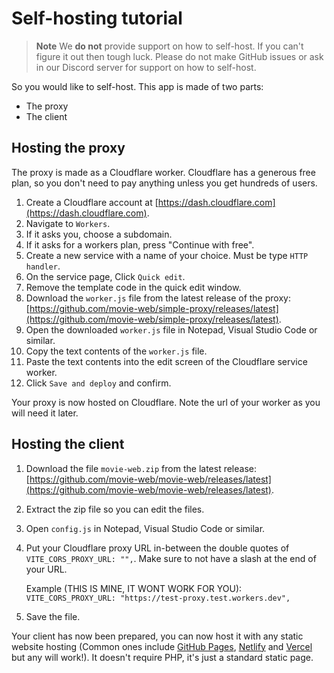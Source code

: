 # Self-hosting tutorial

> **Note**
> We **do not** provide support on how to self-host. If you can't figure it out then tough luck. Please do not make GitHub issues or ask in our Discord server for support on how to self-host.

So you would like to self-host. This app is made of two parts:
 - The proxy
 - The client

## Hosting the proxy

The proxy is made as a Cloudflare worker. Cloudflare has a generous free plan, so you don't need to pay anything unless you get hundreds of users.

1. Create a Cloudflare account at [https://dash.cloudflare.com](https://dash.cloudflare.com).
2. Navigate to `Workers`.
3. If it asks you, choose a subdomain.
4. If it asks for a workers plan, press "Continue with free".
5. Create a new service with a name of your choice. Must be type `HTTP handler`.
6. On the service page, Click `Quick edit`.
7. Remove the template code in the quick edit window.
7. Download the `worker.js` file from the latest release of the proxy: [https://github.com/movie-web/simple-proxy/releases/latest](https://github.com/movie-web/simple-proxy/releases/latest).
8. Open the downloaded `worker.js` file in Notepad, Visual Studio Code or similar.
9. Copy the text contents of the `worker.js` file.
10. Paste the text contents into the edit screen of the Cloudflare service worker.
11. Click `Save and deploy` and confirm.

Your proxy is now hosted on Cloudflare. Note the url of your worker as you will need it later.

## Hosting the client

1. Download the file `movie-web.zip` from the latest release: [https://github.com/movie-web/movie-web/releases/latest](https://github.com/movie-web/movie-web/releases/latest).
2. Extract the zip file so you can edit the files.
3. Open `config.js` in Notepad, Visual Studio Code or similar.
4. Put your Cloudflare proxy URL in-between the double quotes of `VITE_CORS_PROXY_URL: "",`. Make sure to not have a slash at the end of your URL.

   Example (THIS IS MINE, IT WONT WORK FOR YOU): `VITE_CORS_PROXY_URL: "https://test-proxy.test.workers.dev",`
5. Save the file.

Your client has now been prepared, you can now host it with any static website hosting (Common ones include [GitHub Pages](https://pages.github.com/), [Netlify](https://www.netlify.com/) and [Vercel](https://vercel.com/) but any will work!).
It doesn't require PHP, it's just a standard static page.
